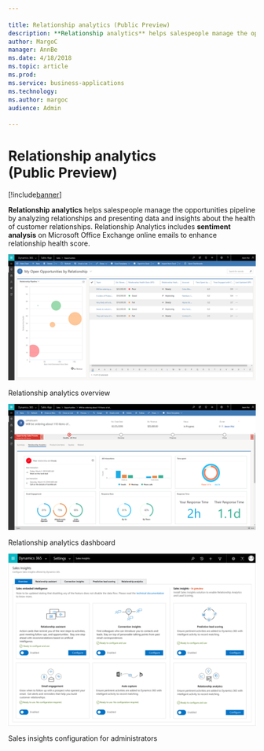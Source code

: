 ```yaml
---

title: Relationship analytics (Public Preview)
description: **Relationship analytics** helps salespeople manage the opportunities pipeline by analyzing relationships and presenting data and insights about the health of customer relationships.
author: MargoC
manager: AnnBe
ms.date: 4/18/2018
ms.topic: article
ms.prod: 
ms.service: business-applications
ms.technology: 
ms.author: margoc
audience: Admin

---
```

#  Relationship analytics (Public Preview)




[!include[banner](../../../includes/banner.md)]

**Relationship analytics** helps salespeople manage the opportunities pipeline
by analyzing relationships and presenting data and insights about the health of
customer relationships. Relationship Analytics includes **sentiment analysis**
on Microsoft Office Exchange online emails to enhance relationship health score.

![A screenshot of a relationship overview](media/relationship-analytics-public-preview-1.png "A screenshot of a relationship overview")
<!-- Picture 5 -->


Relationship analytics overview

![A screenshot of the relationship analytics dashboard](media/relationship-analytics-public-preview-2.png "A screenshot of the relationship analytics dashboard")
<!-- Picture 6 -->


Relationship analytics dashboard

![A screenshot of relationship configuration for administrators](media/relationship-analytics-public-preview-3.png "A screenshot of relationship configuration for administrators")
<!-- Picture 4 -->




Sales insights configuration for administrators
